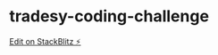 # tradesy-coding-challenge

[Edit on StackBlitz ⚡️](https://stackblitz.com/edit/tradesy-coding-challenge)